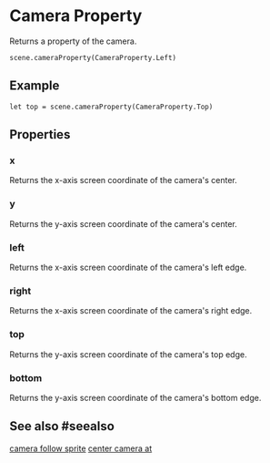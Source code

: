 # Camera Property

Returns a property of the camera.

```sig
scene.cameraProperty(CameraProperty.Left)
```

## Example

```blocks
let top = scene.cameraProperty(CameraProperty.Top)
```

## Properties

### x

Returns the x-axis screen coordinate of the camera's center.

### y

Returns the y-axis screen coordinate of the camera's center.

### left

Returns the x-axis screen coordinate of the camera's left edge.

### right

Returns the x-axis screen coordinate of the camera's right edge.

### top

Returns the y-axis screen coordinate of the camera's top edge.

### bottom

Returns the y-axis screen coordinate of the camera's bottom edge.

## See also #seealso

[camera follow sprite](/reference/scene/camera-follow-sprite)
[center camera at](/reference/scene/center-camera-at)
